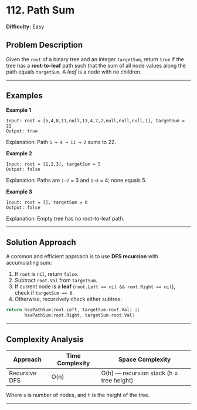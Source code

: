 # 112. Path Sum

**Difficulty:** Easy

## Problem Description

Given the `root` of a binary tree and an integer `targetSum`, return `true` if the tree has a **root-to-leaf** path such that the sum of all node values along the path equals `targetSum`. A *leaf* is a node with no children.

---

## Examples

**Example 1**  
```
Input: root = [5,4,8,11,null,13,4,7,2,null,null,null,1], targetSum = 22
Output: true
```
Explanation: Path `5 → 4 → 11 → 2` sums to 22.

**Example 2**  
```
Input: root = [1,2,3], targetSum = 5
Output: false
```
Explanation: Paths are `1→2` = 3 and `1→3` = 4; none equals 5.

**Example 3**  
```
Input: root = [], targetSum = 0
Output: false
```
Explanation: Empty tree has no root-to-leaf path.

---

## Solution Approach

A common and efficient approach is to use **DFS recursion** with accumulating sum:

1. If `root` is `nil`, return `false`.
2. Subtract `root.Val` from `targetSum`.
3. If current node is a **leaf** (`root.Left == nil && root.Right == nil`), check if `targetSum == 0`.
4. Otherwise, recursively check either subtree:
```go
return hasPathSum(root.Left, targetSum-root.Val) ||
       hasPathSum(root.Right, targetSum-root.Val)
```

---

## Complexity Analysis

| Approach            | Time Complexity | Space Complexity                     |
|---------------------|------------------|----------------------------------------|
| Recursive DFS       | O(n)             | O(h) — recursion stack (h = tree height) |

Where `n` is number of nodes, and `h` is the height of the tree.

---
